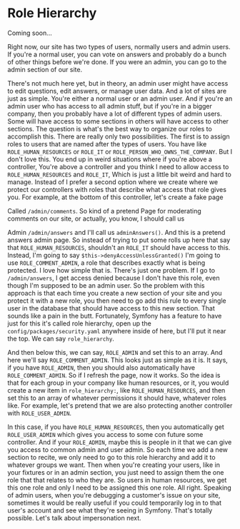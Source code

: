 # Role Hierarchy

Coming soon...

Right now, our site has two types of users, normally users and admin users. If you're
a normal user, you can vote on answers and probably do a bunch of other things before
we're done. If you were an admin, you can go to the admin section of our site.

There's not much here yet, but in theory, an admin user might have access to edit
questions, edit answers, or manage user data. And a lot of sites are just as simple.
You're either a normal user or an admin user. And if you're an admin user who has
access to all admin stuff, but if you're in a bigger company, then you probably have
a lot of different types of admin users. Some will have access to some sections in
others will have access to other sections. The question is what's the best way to
organize our roles to accomplish this. There are really only two possibilities. The
first is to assign roles to users that are named after the types of users. You have
like `ROLE_HUMAN_RESOURCES` or `ROLE_IT` or `ROLE_PERSON_WHO_OWNS_THE_COMPANY`. But I don't
love this. You end up in weird situations where if you're above a controller, You're
above a controller and you think I need to allow access to `ROLE_HUMAN_RESOURCES` and
`ROLE_IT`, Which is just a little bit weird and hard to manage. Instead of I prefer a
second option where we create where we protect our controllers with roles that
describe what access that role gives you. For example, at the bottom of this
controller, let's create a fake page

Called `/admin/comments`. So kind of a pretend Page for moderating comments on our
site, or actually, you know, I should call us

Admin `/admin/answers` and I'll call us `adminAnswers()`. And this is a pretend answers
admin page. So instead of trying to put some rolls up here that say that 
`ROLE_HUMAN_RESOURCES`, shouldn't an `ROLE_IT` should have access to
this. Instead, I'm going to say `$this->denyAccessUnlessGranted()` I'm going to use
`ROLE_COMMENT_ADMIN`, a role that describes exactly what is being protected. I love
how simple that is. There's just one problem. If I go to `/admin/answers`, I get
access denied because I don't have this role, even though I'm supposed to be an admin
user. So the problem with this approach is that each time you create a new section of
your site and you protect it with a new role, you then need to go add this rule to
every single user in the database that should have access to this new section. That
sounds like a pain in the butt. Fortunately, Symfony has a feature to have just for
this it's called role hierarchy, open up the `config/packages/security.yaml` anywhere
inside of here, but I'll put it near the top. We can say `role_hierarchy`.

And then below this, we can say, `ROLE_ADMIN` and set this to an array. And here we'll
say `ROLE_COMMENT_ADMIN`. This looks just as simple as it is. It says, if you have
`ROLE_ADMIN`, then you should also automatically have `ROLE_COMMENT_ADMIN`. So if I
refresh the page, now it works. So the idea is that for each group in your company
like human resources, or it, you would create a new item in `role_hierarchy:`, like
`ROLE_HUMAN_RESOURCES`, and then set this to an array of whatever permissions it should
have, whatever roles like. For example, let's pretend that we are also protecting
another controller with `ROLE_USER_ADMIN`.

In this case, if you have `ROLE_HUMAN_RESOURCES`, then you automatically get `ROLE_USER_ADMIN` 
which gives you access to some con future some controller. And if your 
`ROLE_ADMIN`, maybe this is people in it that we can give you access to common admin and
user admin. So each time we add a new section to recite, we only need to go to this
role hierarchy and add it to whatever groups we want. Then when you're creating your
users, like in your fixtures or in an admin section, you just need to assign them the
one role that that relates to who they are. So users in human resources, we get this
one role and only I need to be assigned this one role. All right. Speaking of admin
users, when you're debugging a customer's issue on your site, sometimes it would be
really useful if you could temporarily log in to that user's account and see what
they're seeing in Symfony. That's totally possible. Let's talk about impersonation
next.

